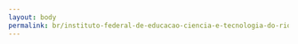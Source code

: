 ```yaml
---
layout: body
permalink: br/instituto-federal-de-educacao-ciencia-e-tecnologia-do-rio-de-janeiro/
---
```


